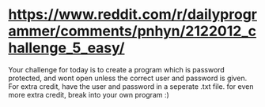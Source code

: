 # https://www.reddit.com/r/dailyprogrammer/comments/pnhyn/2122012_challenge_5_easy/
Your challenge for today is to create a program which is password protected, and wont open unless the correct user and password is given.
For extra credit, have the user and password in a seperate .txt file.
for even more extra credit, break into your own program :)
